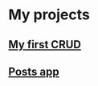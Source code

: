 # My projects
## [My first CRUD](https://replit.com/@faithfulbreeze/myFirstCrud#index.js)
## [Posts app](https://replit.com/@faithfulbreeze/posts-app)
